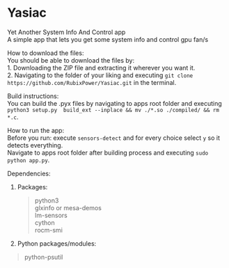 # Yasiac                                                                                                                                                           
Yet Another System Info And Control app                                                                                                                            
A simple app that lets you get some system info and control gpu fan/s                                                                                              
                                                                                                                                                                   
How to download the files:                                                                                                                                         
    You should be able to download the files by:                                                                                                                   
    1. Downloading the ZIP file and extracting it wherever you want it.                                                                                            
    2. Navigating to the folder of your liking and executing ```git clone  https://github.com/RubixPower/Yasiac.git``` in the terminal.                            
                                                                                                                                                                   
Build instructions:                                                                                                                                                
    You can build the .pyx files by navigating to apps root folder and executing ```python3 setup.py  build_ext --inplace && mv ./*.so ./compiled/ && rm *.c```.   
                                                                                                                                                                   
How to run the app:                                                                                                                                                
    Before you run: execute ```sensors-detect``` and for every choice select ``y`` so it detects everything.                                                       
    Navigate to apps root folder after building process and executing ```sudo python app.py```.                                                                    
                                                                                                                                                                   
Dependencies:                                                                                                                                                      
1. Packages:                                                                                                                                                       
    >python3                                                                                                                                                       
    >glxinfo or mesa-demos                                                                                                                                         
    >lm-sensors                                                                                                                                                    
    >cython                                                                                                                                                        
    >rocm-smi                                                                                                                                                      
2. Python packages/modules:                                                                                                                                        
>python-psutil